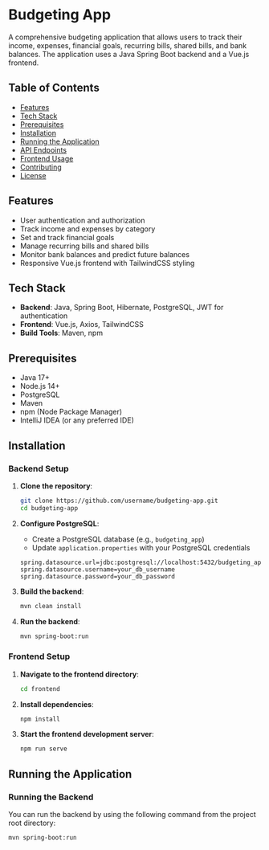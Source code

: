 # Budgeting App

A comprehensive budgeting application that allows users to track their income, expenses, financial goals, recurring bills, shared bills, and bank balances. The application uses a Java Spring Boot backend and a Vue.js frontend.

## Table of Contents

-   [Features](#features)
-   [Tech Stack](#tech-stack)
-   [Prerequisites](#prerequisites)
-   [Installation](#installation)
-   [Running the Application](#running-the-application)
-   [API Endpoints](#api-endpoints)
-   [Frontend Usage](#frontend-usage)
-   [Contributing](#contributing)
-   [License](#license)

## Features

-   User authentication and authorization
-   Track income and expenses by category
-   Set and track financial goals
-   Manage recurring bills and shared bills
-   Monitor bank balances and predict future balances
-   Responsive Vue.js frontend with TailwindCSS styling

## Tech Stack

-   **Backend**: Java, Spring Boot, Hibernate, PostgreSQL, JWT for authentication
-   **Frontend**: Vue.js, Axios, TailwindCSS
-   **Build Tools**: Maven, npm

## Prerequisites

-   Java 17+
-   Node.js 14+
-   PostgreSQL
-   Maven
-   npm (Node Package Manager)
-   IntelliJ IDEA (or any preferred IDE)

## Installation

### Backend Setup

1. **Clone the repository**:

    ```sh
    git clone https://github.com/username/budgeting-app.git
    cd budgeting-app
    ```

2. **Configure PostgreSQL**:

    - Create a PostgreSQL database (e.g., `budgeting_app`)
    - Update `application.properties` with your PostgreSQL credentials

    ```properties
    spring.datasource.url=jdbc:postgresql://localhost:5432/budgeting_app
    spring.datasource.username=your_db_username
    spring.datasource.password=your_db_password
    ```

3. **Build the backend**:

    ```sh
    mvn clean install
    ```

4. **Run the backend**:
    ```sh
    mvn spring-boot:run
    ```

### Frontend Setup

1. **Navigate to the frontend directory**:

    ```sh
    cd frontend
    ```

2. **Install dependencies**:

    ```sh
    npm install
    ```

3. **Start the frontend development server**:
    ```sh
    npm run serve
    ```

## Running the Application

### Running the Backend

You can run the backend by using the following command from the project root directory:

```sh
mvn spring-boot:run
```
